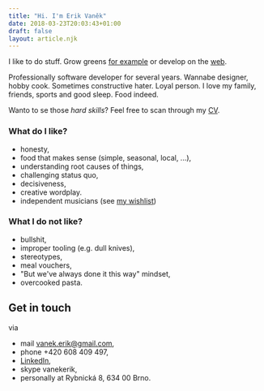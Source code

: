 ```yaml
---
title: "Hi. I'm Erik Vaněk"
date: 2018-03-23T20:03:43+01:00
draft: false
layout: article.njk
---
```


I like to do stuff. Grow greens [for example](/aero/) or develop on the [web](/development/).

Professionally software developer for several years. Wannabe designer, hobby cook. Sometimes constructive hater. Loyal person. I love my family, friends, sports and good sleep. Food indeed.

Wanto to se those _hard skills_? Feel free to scan through my [CV](/documents/erik-vanek-cv.pdf).

### What do I like?
- honesty,
- food that makes sense (simple, seasonal, local, ...),
- understanding root causes of things,
- challenging status quo,
- decisiveness,
- creative wordplay.
- independent musicians (see [my wishlist](https://bandcamp.com/falsepositive/wishlist))

### What I do not like?
- bullshit,
- improper tooling (e.g. dull knives),
- stereotypes,
- meal vouchers,
- "But we've always done it this way" mindset,
- overcooked pasta.

## Get in touch
via

 - mail [vanek.erik@gmail.com](mailto:vanek.erik@gmail.com),
 - phone +420 608 409 497,
 - [LinkedIn](https://www.linkedin.com/in/erikvanek/),
 - skype vanekerik,
 - personally at Rybnická 8, 634 00 Brno.
